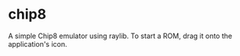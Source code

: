 # chip8

A simple Chip8 emulator using raylib.
To start a ROM, drag it onto the application's icon.

